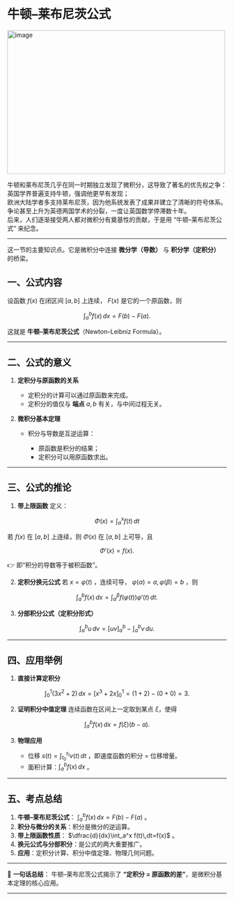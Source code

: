 # 牛顿–莱布尼茨公式
<img width="500" height="330" alt="image" src="https://github.com/user-attachments/assets/742558b7-e960-4f5e-a7b8-c57f51c9a48c" />

牛顿和莱布尼茨几乎在同一时期独立发现了微积分，这导致了著名的优先权之争：    
英国学界普遍支持牛顿，强调他更早有发现；  
欧洲大陆学者多支持莱布尼茨，因为他系统发表了成果并建立了清晰的符号体系。  
争论甚至上升为英德两国学术的分裂，一度让英国数学停滞数十年。  
后来，人们逐渐接受两人都对微积分有奠基性的贡献，于是用 “牛顿–莱布尼茨公式” 来纪念。  

---

这一节的主要知识点。它是微积分中连接 **微分学（导数）** 与 **积分学（定积分）** 的桥梁。


## 一、公式内容

设函数 $f(x)$ 在闭区间 $[a,b]$ 上连续， $F(x)$ 是它的一个原函数，则

$$
\int_a^b f(x)\,dx = F(b) - F(a).
$$

这就是 **牛顿–莱布尼茨公式**（Newton–Leibniz Formula）。

---

## 二、公式的意义

1. **定积分与原函数的关系**

   * 定积分的计算可以通过原函数来完成。
   * 定积分的值仅与 **端点** $a,b$ 有关，与中间过程无关。

2. **微积分基本定理**

   * 积分与导数是互逆运算：

     * 原函数是积分的结果；
     * 定积分可以用原函数求出。

---

## 三、公式的推论

1. **带上限函数**
   定义：

$$
\Phi(x) = \int_a^x f(t)\,dt
$$

   若 $f(x)$ 在 $[a,b]$ 上连续，则 $\Phi(x)$ 在 $[a,b]$ 上可导，且

$$
\Phi'(x) = f(x).
$$

   👉 即“积分的导数等于被积函数”。

2. **定积分换元公式**
   若 $x=\varphi(t)$ ，连续可导， $\varphi(\alpha)=a, \varphi(\beta)=b$ ，则

$$
\int_a^b f(x)\,dx = \int_\alpha^\beta f(\varphi(t))\varphi'(t)\,dt.
$$

3. **分部积分公式（定积分形式）**

$$
\int_a^b u\,dv = \big[uv\big]_a^b - \int_a^b v\,du.
$$

---

## 四、应用举例

1. **直接计算定积分**

$$
\int_0^1 (3x^2+2)\,dx = \Big[x^3+2x\Big]_0^1 = (1+2)-(0+0)=3.
$$

2. **证明积分中值定理**
   连续函数在区间上一定取到某点 $\xi$，使得

$$
\int_a^b f(x)\,dx = f(\xi)(b-a).
$$

3. **物理应用**

   * 位移 $s(t) = \int_{t_0}^{t_1} v(t)\,dt$ ，即速度函数的积分 = 位移增量。
   * 面积计算：$\int_a^b f(x)\,dx$ 。

---

## 五、考点总结

1. **牛顿–莱布尼茨公式**： $\int_a^b f(x)\,dx=F(b)-F(a)$ 。
2. **积分与微分的关系**：积分是微分的逆运算。
3. **带上限函数性质**： $\dfrac{d}{dx}\int_a^x f(t)\,dt=f(x)$ 。
4. **换元公式与分部积分**：是公式的两大重要推广。
5. **应用**：定积分计算、积分中值定理、物理几何问题。

---

📌 **一句话总结**：
牛顿–莱布尼茨公式揭示了 **“定积分 = 原函数的差”**，是微积分基本定理的核心应用。

---

